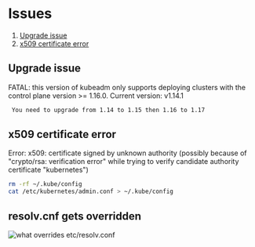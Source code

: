 # Issues
 1. [Upgrade issue](#Upgrade-issue)
 2. [x509 certificate error](#x509-certificate-error)
 
## Upgrade issue

FATAL: this version of kubeadm only supports deploying clusters 
with the control plane version >= 1.16.0. Current version: v1.14.1

```bash
 You need to upgrade from 1.14 to 1.15 then 1.16 to 1.17
```

## x509 certificate error
Error:
x509: certificate signed by unknown authority 
(possibly because of "crypto/rsa: verification error" while trying to verify candidate authority certificate "kubernetes")

```bash
rm -rf ~/.kube/config
cat /etc/kubernetes/admin.conf > ~/.kube/config
```

## resolv.cnf gets overridden

![what overrides etc/resolv.conf](https://unix.stackexchange.com/questions/174349/what-overwrites-etc-resolv-conf-on-every-boot)